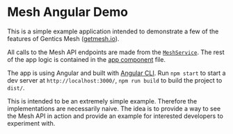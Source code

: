 # Mesh Angular Demo

This is a simple example application intended to demonstrate a few of the features of Gentics Mesh 
([getmesh.io](http://getmesh.io)).

All calls to the Mesh API endpoints are made from the [`MeshService`](src/app/mesh-data.service.ts). The rest of the 
app logic is contained in the [app component](src/app/app.component.ts) file.

The app is using Angular and built with [Angular CLI](https://github.com/angular/angular-cli). Run `npm start`
to start a dev server at `http://localhost:3000/`, `npm run build` to build the project to `dist/`.

This is intended to be an extremely simple example. Therefore the implementations
are necessarily naive. The idea is to provide a way to see the Mesh API in action and provide an example for
interested developers to experiment with.

